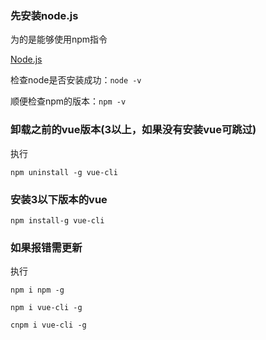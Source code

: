 ### 先安装node.js

为的是能够使用npm指令

[Node.js](https://nodejs.org/en/)

检查node是否安装成功：`node -v`

顺便检查npm的版本：`npm -v`

### 卸载之前的vue版本(3以上，如果没有安装vue可跳过)

执行

`npm uninstall -g vue-cli`

### 安装3以下版本的vue

`npm install-g vue-cli`

### 如果报错需更新

执行

`npm i npm -g`

`npm i vue-cli -g`

`cnpm i vue-cli -g`
